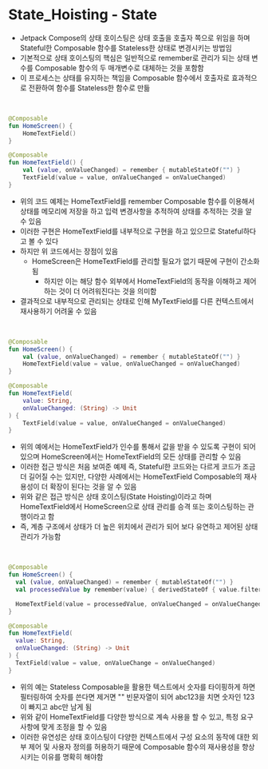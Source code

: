 # State_Hoisting - State

* Jetpack Compose의 상태 호이스팅은 상태 호출을 호출자 쪽으로 위임을 하며 Stateful한 Composable 함수를 Stateless한 상태로 변경시키는 방법임
* 기본적으로 상태 호이스팅의 핵심은 일반적으로 remember로 관리가 되는 상태 변수를 Composable 함수의 두 매개변수로 대체하는 것을 포함함
* 이 프로세스는 상태를 유지하는 책임을 Composable 함수에서 호출자로 효과적으로 전환하여 함수를 Stateless한 함수로 만듦

<br>

```kotlin
@Composable
fun HomeScreen() {
    HomeTextField()
}

@Composable
fun HomeTextField() {
    val (value, onValueChanged) = remember { mutableStateOf("") }
    TextField(value = value, onValueChanged = onValueChanged)
}
```

* 위의 코드 예제는 HomeTextField를 remember Composable 함수를 이용해서 상태를 메모리에 저장을 하고 입력 변경사항을 추적하여 상태를 추적하는 것을 알 수 있음
* 이러한 구현은 HomeTextField를 내부적으로 구현을 하고 있으므로 Stateful하다고 볼 수 있다
* 하지만 위 코드에서는 장점이 있음
  * HomeScreen은 HomeTextField를 관리할 필요가 없기 때문에 구현이 간소화 됨
    * 하지만 이는 해당 함수 외부에서 HomeTextField의 동작을 이해하고 제어하는 것이 더 어려워진다는 것을 의미함
* 결과적으로 내부적으로 관리되는 상태로 인해 MyTextField를 다른 컨텍스트에서 재사용하기 어려울 수 있음

<br>

```kotlin
@Composable
fun HomeScreen() {
    val (value, onValueChanged) = remember { mutableStateOf("") }
    HomeTextField(value = value, onValueChanged = onValueChanged)
}

@Composable
fun HomeTextField(
    value: String,
    onValueChanged: (String) -> Unit
) {
    TextField(value = value, onValueChanged = onValueChanged)
}
```

* 위의 예에서는 HomeTextField가 인수를 통해서 값을 받을 수 있도록 구현이 되어있으며 HomeScreen에서는 HomeTextField의 모든 상태를 관리할 수 있음
* 이러한 접근 방식은 처음 보여준 예제 즉, Stateful한 코드와는 다르게 코드가 조금 더 길어질 수는 있지만, 다양한 사례에서는 HomeTextField Composable의 재사용성이 더 확장이 된다는 것을 알 수 있음
* 위와 같은 접근 방식은 상태 호이스팅(State Hoisting)이라고 하며 HomeTextField에서 HomeScreen으로 상태 관리를 승격 또는 호이스팅하는 관행이라고 함
* 즉, 계층 구조에서 상태가 더 높은 위치에서 관리가 되어 보다 유연하고 제어된 상태 관리가 가능함

<br>

```kotlin
@Composable
fun HomeScreen() {
  val (value, onValueChanged) = remember { mutableStateOf("") }
  val processedValue by remember(value) { derivedStateOf { value.filter { !it.isDigit() } } }

  HomeTextField(value = processedValue, onValueChanged = onValueChanged)
}

@Composable
fun HomeTextField(
  value: String,
  onValueChanged: (String) -> Unit
) {
  TextField(value = value, onValueChange = onValueChanged)
}
```

* 위의 예는 Stateless Composable을 활용한 텍스트에서 숫자를 타이핑하게 하면 필터링하여 숫자를 쓴다면 제거면 "" 빈문자열이 되어 abc123을 치면 숫자인 123이 빠지고 abc만 남게 됨
* 위와 같이 HomeTextField를 다양한 방식으로 계속 사용을 할 수 있고, 특정 요구 사항에 맞게 조정을 할 수 있음
* 이러한 유연성은 상태 호이스팅이 다양한 컨텍스트에서 구성 요소의 동작에 대한 외부 제어 및 사용자 정의를 허용하기 때문에 Composable 함수의 재사용성을 향상시키는 이유를 명확히 해야함